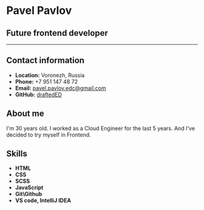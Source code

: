 # Pavel Pavlov

## Future frontend developer

***********

## Contact information

* __Location:__ Voronezh, Russia
* __Phone:__ +7 951 147 48 72
* __Email:__ pavel.pavlov.edc@gmail.com
* __GitHub:__ [draftedED](https://github.com/draftedED)

## About me

I'm 30 years old. I worked as a Cloud Engineer for the last 5 years. And I've decided to try myself in Frontend.

## Skills

* __HTML__
* __CSS__
* __SCSS__
* __JavaScript__
* __Git\Github__
* __VS code, IntelliJ IDEA__
